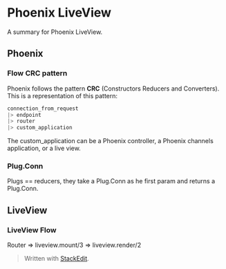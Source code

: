 # Phoenix LiveView
A summary for Phoenix LiveView.

## Phoenix

### Flow CRC pattern

Phoenix follows the pattern **CRC** (Constructors Reducers and Converters). This is a representation of this pattern:

```elixir
connection_from_request
|> endpoint
|> router
|> custom_application
```
The custom_application can be a Phoenix controller, a Phoenix channels application, or a live view.

### Plug.Conn

Plugs == reducers, they take a Plug.Conn as he first param and returns a Plug.Conn.

## LiveView

### LiveView Flow

Router => liveview.mount/3 => liveview.render/2

> Written with [StackEdit](https://stackedit.io/).
<!--stackedit_data:
eyJoaXN0b3J5IjpbMTgyNzUxNTU2MiwtMTY2MTYyODE1NywtND
c4MDE5NTgyXX0=
-->